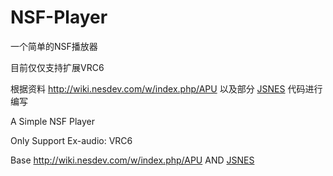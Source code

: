 # NSF-Player
一个简单的NSF播放器

目前仅仅支持扩展VRC6

根据资料 http://wiki.nesdev.com/w/index.php/APU 以及部分 [JSNES](https://github.com/bfirsh/jsnes) 代码进行编写


A Simple NSF Player

Only Support Ex-audio: VRC6

Base http://wiki.nesdev.com/w/index.php/APU AND [JSNES](https://github.com/bfirsh/jsnes)
